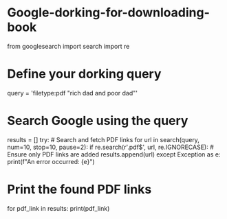 # Google-dorking-for-downloading-book
from googlesearch import search
import re

# Define your dorking query
query = 'filetype:pdf "rich dad and poor dad"'

# Search Google using the query
results = []
try:
    # Search and fetch PDF links
    for url in search(query, num=10, stop=10, pause=2):
        if re.search(r'\.pdf$', url, re.IGNORECASE):  # Ensure only PDF links are added
            results.append(url)
except Exception as e:
    print(f"An error occurred: {e}")

# Print the found PDF links
for pdf_link in results:
    print(pdf_link)
